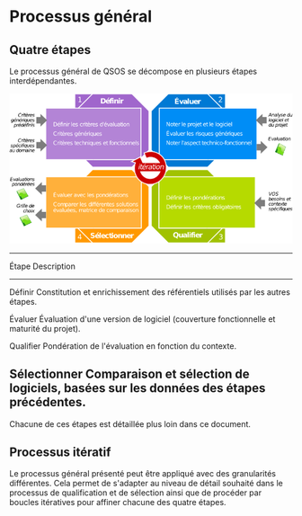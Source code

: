 # Processus général

## Quatre étapes

Le processus général de QSOS se décompose en plusieurs étapes interdépendantes.

![Processus général de QSOS](../Images/processus-fr.png)

-----------------------------------------------------------------------------------------------------
 Étape         Description
-------------  --------------------------------------------------------------------------------------
 Définir       Constitution et enrichissement des référentiels utilisés par les autres étapes.

 Évaluer       Évaluation d'une version de logiciel (couverture fonctionnelle et maturité du projet).

 Qualifier     Pondération de l'évaluation en fonction du contexte.

 Sélectionner  Comparaison et sélection de logiciels, basées sur les données des étapes précédentes.
-----------------------------------------------------------------------------------------------------

Chacune de ces étapes est détaillée plus loin dans ce document.
 
## Processus itératif

Le processus général présenté peut être appliqué avec des granularités différentes. Cela permet de s'adapter au niveau de détail souhaité dans le processus de qualification et de sélection ainsi que de procéder par boucles itératives pour affiner chacune des quatre étapes.
